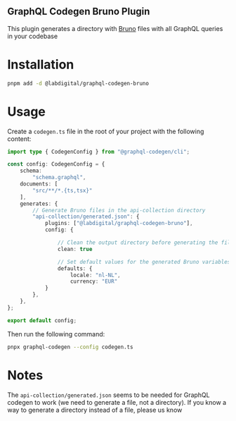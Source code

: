 ## GraphQL Codegen Bruno Plugin
This plugin generates a directory with
[Bruno](https://github.com/usebruno/bruno) files with all GraphQL queries in
your codebase

# Installation
```sh
pnpm add -d @labdigital/graphql-codegen-bruno
```

# Usage
Create a `codegen.ts` file in the root of your project with the following content:

```ts
import type { CodegenConfig } from "@graphql-codegen/cli";

const config: CodegenConfig = {
	schema:
		"schema.graphql",
	documents: [
		"src/**/*.{ts,tsx}"
	],
	generates: {
		// Generate Bruno files in the api-collection directory
		"api-collection/generated.json": {
			plugins: ["@labdigital/graphql-codegen-bruno"],
			config: {

				// Clean the output directory before generating the files
				clean: true

				// Set default values for the generated Bruno variables
				defaults: {
					locale: "nl-NL",
					currency: "EUR"
			}
		},
	},
};

export default config;
```

Then run the following command:

```sh
pnpx graphql-codegen --config codegen.ts
```

# Notes
The `api-collection/generated.json` seems to be needed for GraphQL codegen
to work (we need to generate a file, not a directory). If you know a way to
generate a directory instead of a file, please us know

